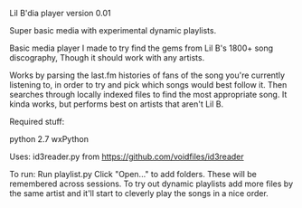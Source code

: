 Lil B'dia player version 0.01

Super basic media with experimental dynamic playlists.

Basic media player I made to try find the gems from Lil B's 1800+ song discography, Though it should work with any artists.

Works by parsing the last.fm histories of fans of the song you're currently listening to, in order to try and pick which songs would best follow it. Then searches through locally indexed files to find the most appropriate song. It kinda works, but performs best on artists that aren't Lil B.

Required stuff:

python 2.7
wxPython

Uses:
id3reader.py from https://github.com/voidfiles/id3reader

To run:
Run playlist.py
Click "Open..." to add folders. These will be remembered across sessions.
To try out dynamic playlists add more files by the same artist and it'll start to cleverly play the songs in a nice order.